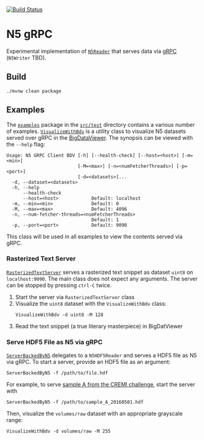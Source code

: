 [![Build Status](https://github.com/saalfeldlab/n5-grpc/actions/workflows/build.yaml/badge.svg)](https://github.com/saalfeldlab/n5-grpc/actions)

# N5 gRPC

Experimental implementation of [`N5Reader`](https://github.com/saalfeldlab/n5) that serves data via [gRPC](https://grpc.io/) (`N5Writer` TBD).

## Build

```shell
./mvnw clean package
```

## Examples

The [`examples`](src/test/kotlin/org/janelia/saalfeldlab/n5/grpc/examples) package in the [`src/test`](src/test) directory contains a various number of examples.
[`VisualizeWithBdv`](src/test/kotlin/org/janelia/saalfeldlab/n5/grpc/examples/client/VisualizeWithBdv.kt)
is a utility class to visualize N5 datasets served over gRPC in the [BigDataViewer](https://imagej.net/plugins/bdv/).
The synopsis can be viewed with the `--help` flag:
```
Usage: N5 GRPC Client BDV [-h] [--health-check] [--host=<host>] [-m=<min>]
                          [-M=<max>] [-n=<numFetcherThreads>] [-p=<port>]
                          [-d=<datasets>]...
  -d, --dataset=<datasets>
  -h, --help
      --health-check
      --host=<host>            Default: localhost
  -m, --min=<min>              Default: 0
  -M, --max=<max>              Default: 4096
  -n, --num-fetcher-threads=<numFetcherThreads>
                               Default: 1
  -p, --port=<port>            Default: 9090
```
This class will be used in all examples to view the contents served via gRPC.

### Rasterized Text Server

[`RasterizedTextServer`](src/test/kotlin/org/janelia/saalfeldlab/n5/grpc/examples/server/RasterizedTextServer.kt) serves
a rasterized text snippet as dataset `uint8` on `localhost:9090`.
The main class does not expect any arguments.
The server can be stopped by pressing `ctrl-C` twice.

 1. Start the server via `RasterizedTextServer` class
 2. Visualize the `uint8` dataset with the `VisualizeWithBdv` class:
    ```
    VisualizeWithBdv -d uint8 -M 128
    ```
 3. Read the text snippet (a true literary masterpiece) in BigDatViewer

### Serve HDF5 File as N5 via gRPC
[`ServerBackedByN5`](src/test/kotlin/org/janelia/saalfeldlab/n5/grpc/examples/server/ServerBackedByN5.kt)
delegates to a `N5HDF5Reader` and serves a HDF5 file as N5 via gRPC.
To start a server, provide an HDF5 file as an argument:
```
ServerBackedByN5 -f /path/to/file.hdf
```
For example, to serve [sample A from the CREMI challenge](https://cremi.org/static/data/sample_A_padded_20160501.hdf), start the server with
```
ServerBackedByN5 -f /path/to/sample_A_20160501.hdf
```
Then, visualize the `volumes/raw` dataset with an appropriate grayscale range:
```
VisualizeWithBdv -d volumes/raw -M 255
```
